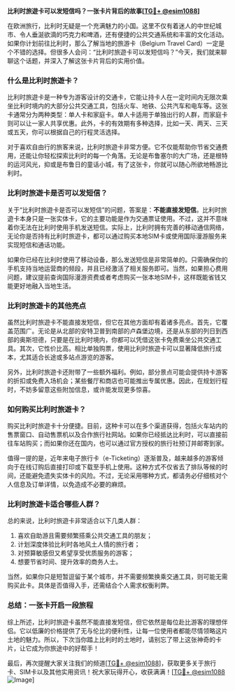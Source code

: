 **比利时旅遊卡可以发短信吗？一张卡片背后的故事[[TG💪+ @esim1088](https://t.me/s/esim1088)]**

在欧洲旅行，比利时无疑是一个充满魅力的小国。这里不仅有着迷人的中世纪城市、令人垂涎欲滴的巧克力和啤酒，还有便捷的公共交通系统和丰富的文化活动。如果你计划前往比利时，那么了解当地的旅游卡（Belgium Travel Card）一定是个不错的选择。但很多人会问：“比利时旅遊卡可以发短信吗？”今天，我们就来聊聊这个话题，并深入了解这张卡片背后的实用价值。

### **什么是比利时旅遊卡？**

比利时旅遊卡是一种专为游客设计的交通卡，它能让持卡人在一定时间内无限次乘坐比利时境内的大部分公共交通工具，包括火车、地铁、公共汽车和电车等。这张卡通常分为两种类型：单人卡和家庭卡。单人卡适用于单独出行的人群，而家庭卡则可以让一家人共享优惠。此外，卡的有效期有多种选择，比如一天、两天、三天或五天，你可以根据自己的行程灵活选择。

对于喜欢自由行的旅客来说，比利时旅遊卡非常方便。它不仅能帮助你节省交通费用，还能让你轻松探索比利时的每一个角落。无论是布鲁塞尔的大广场，还是根特的运河风光，抑或是布鲁日的童话小城，有了这张卡，你就可以随心所欲地畅游比利时。

### **比利时旅遊卡是否可以发短信？**

关于“比利时旅遊卡是否可以发短信”的问题，答案是：**不能直接发短信**。比利时旅遊卡本身只是一张实体卡，它的主要功能是作为交通票证使用。不过，这并不意味着你无法在比利时使用手机发送短信。实际上，比利时拥有完善的移动通信网络，无论你是否持有比利时旅遊卡，都可以通过购买本地SIM卡或使用国际漫游服务来实现短信和通话功能。

如果你已经在比利时使用了移动设备，那么发送短信是非常简单的。只需确保你的手机支持当地运营商的频段，并且已经激活了相关服务即可。当然，如果担心费用问题，建议提前查询国际漫游资费或者考虑购买一张本地SIM卡，这样既能省钱又能更好地融入当地生活。

### **比利时旅遊卡的其他亮点**

虽然比利时旅遊卡不能直接发短信，但它在其他方面却有着诸多亮点。首先，它覆盖范围广。无论是从北部的安特卫普到南部的卢森堡边境，还是从东部的列日到西部的奥斯坦德，只要是在比利时境内，你都可以凭借这张卡免费乘坐公共交通工具。其次，它性价比高。相比单独购票，使用比利时旅遊卡可以显著降低旅行成本，尤其适合长途或多站点游览的游客。

另外，比利时旅遊卡还附带了一些额外福利。例如，部分景点可能会提供持卡游客的折扣或免费入场机会；某些餐厅和商店也可能推出专属优惠。因此，在规划行程时，不妨多留意这些附加信息，或许能发现更多惊喜。

### **如何购买比利时旅遊卡？**

购买比利时旅遊卡十分便捷。目前，这种卡可以在多个渠道获得，包括火车站内的售票窗口、自动售票机以及合作旅行社网站。如果你已经抵达比利时，可以直接前往车站购买；而如果你还在国内，也可以通过官方授权的旅行社预订并邮寄到家。

值得一提的是，近年来电子旅行卡（e-Ticketing）逐渐普及，越来越多的游客倾向于在线订购后直接打印或下载至手机上使用。这种方式不仅省去了排队等候的时间，还能避免遗失实体卡的风险。不过，无论采用哪种方式，都请务必仔细核对个人信息及订单详情，以免造成不必要的麻烦。

### **比利时旅遊卡适合哪些人群？**

总的来说，比利时旅遊卡非常适合以下几类人群：

1. 喜欢自助游且需要频繁搭乘公共交通工具的朋友；
2. 计划深度体验比利时各地风土人情的旅行者；
3. 对预算敏感但又希望享受优质服务的游客；
4. 想要节省时间、提升效率的商务人士。

当然，如果你只是短暂逗留于某个城市，并不需要频繁换乘交通工具，则可能无需购买此卡。具体是否值得入手，还需结合个人需求权衡利弊。

### **总结：一张卡开启一段旅程**

综上所述，比利时旅遊卡虽然不能直接发短信，但它依然是每位赴比游客的理想伴侣。它以低廉的价格提供了无与伦比的便利性，让每一位使用者都能尽情领略这片土地的魅力。所以，下次当你踏上比利时的土地时，请别忘了带上这张神奇的卡片，让它成为你旅途中的好帮手！

最后，再次提醒大家关注我们的频道[[TG💪+ @esim1088](https://t.me/s/esim1088)]，获取更多关于旅行卡、SIM卡以及其他实用资讯！祝大家玩得开心，收获满满！[[TG💪+ @esim1088](https://t.me/s/esim1088) ![Image](https://i.postimg.cc/4NQfJmqS/Snipaste-2025-05-13-00-14-12.png)]